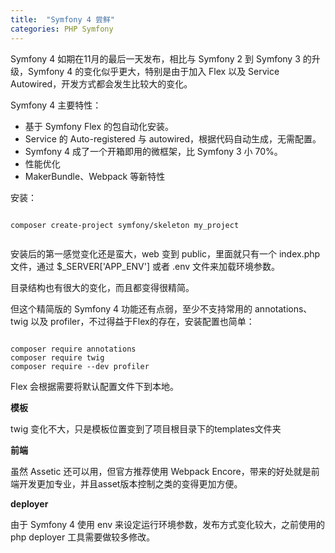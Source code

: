 ```yaml
---
title:  "Symfony 4 尝鲜"
categories: PHP Symfony
---
```


Symfony 4 如期在11月的最后一天发布，相比与 Symfony 2 到 Symfony 3 的升级，Symfony 4 的变化似乎更大，特别是由于加入 Flex 以及 Service Autowired，开发方式都会发生比较大的变化。

Symfony 4 主要特性：

* 基于 Symfony Flex 的包自动化安装。
* Service 的 Auto-registered 与 autowired，根据代码自动生成，无需配置。
* Symfony 4 成了一个开箱即用的微框架，比 Symfony 3 小 70%。
* 性能优化
* MakerBundle、Webpack 等新特性

安装：

```

composer create-project symfony/skeleton my_project
 
```

安装后的第一感觉变化还是蛮大，web 变到 public，里面就只有一个 index.php 文件，通过 $_SERVER['APP_ENV'] 或者 .env 文件来加载环境参数。

目录结构也有很大的变化，而且都变得很精简。

但这个精简版的 Symfony 4 功能还有点弱，至少不支持常用的 annotations、twig 以及 profiler，不过得益于Flex的存在，安装配置也简单：

```

composer require annotations
composer require twig
composer require --dev profiler

```

Flex 会根据需要将默认配置文件下到本地。


**模板**

twig 变化不大，只是模板位置变到了项目根目录下的templates文件夹


**前端**

虽然 Assetic 还可以用，但官方推荐使用 Webpack Encore，带来的好处就是前端开发更加专业，并且asset版本控制之类的变得更加方便。


**deployer**

由于 Symfony 4 使用 env 来设定运行环境参数，发布方式变化较大，之前使用的 php deployer 工具需要做较多修改。

